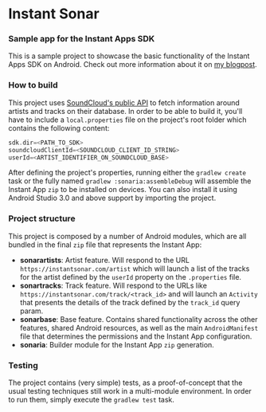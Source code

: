 # Instant Sonar
### Sample app for the Instant Apps SDK

This is a sample project to showcase the basic functionality of the Instant Apps SDK on Android. Check out more information about it on [my blogpost](https://medium.com/@juliozynger).

### How to build

This project uses [SoundCloud's public API](https://developers.soundcloud.com/docs/api/guide) to fetch information around artists and tracks on their database. In order to be able to build it, you'll have to include a `local.properties` file on the project's root folder which contains the following content:
```groovy
sdk.dir=<PATH_TO_SDK>
soundcloudClientId=<SOUNDCLOUD_CLIENT_ID_STRING>
userId=<ARTIST_IDENTIFIER_ON_SOUNDCLOUD_BASE>
```

After defining the project's properties, running either the `gradlew create` task or the fully named `gradlew :sonaria:assembleDebug` will assemble the Instant App `zip` to be installed on devices. You can also install it using Android Studio 3.0 and above support by importing the project.

### Project structure

This project is composed by a number of Android modules, which are all bundled in the final `zip` file that represents the Instant App:
 - **sonarartists**: Artist feature. Will respond to the URL `https://instantsonar.com/artist` which will launch a list of the tracks for the artist defined by the `userId` property on the `.properties` file.
 - **sonartracks**: Track feature. Will respond to the URLs like `https://instantsonar.com/track/<track_id>` and will launch an `Activity` that presents the details of the track defined by the `track_id` query param.
 - **sonarbase**: Base feature. Contains shared functionality across the other features, shared Android resources, as well as the main `AndroidManifest` file that determines the permissions and the Instant App configuration.
 - **sonaria**: Builder module for the Instant App `zip` generation.

### Testing

The project contains (very simple) tests, as a proof-of-concept that the usual testing techniques still work in a multi-module environment. In order to run them, simply execute the `gradlew test` task.
